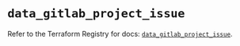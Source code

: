 # `data_gitlab_project_issue`

Refer to the Terraform Registry for docs: [`data_gitlab_project_issue`](https://registry.terraform.io/providers/gitlabhq/gitlab/17.0.1/docs/data-sources/project_issue).

